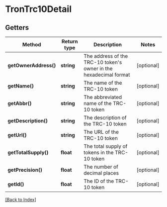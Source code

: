 # TronTrc10Detail

## Getters

Method | Return type | Description | Notes
------------ | ------------- | ------------- | -------------
**getOwnerAddress()** | **string** | The address of the TRC-10 token's owner in the hexadecimal format | [optional]
**getName()** | **string** | The name of the TRC-10 token | [optional]
**getAbbr()** | **string** | The abbreviated name of the TRC-10 token | [optional]
**getDescription()** | **string** | The description of the TRC-10 token | [optional]
**getUrl()** | **string** | The URL of the TRC-10 token | [optional]
**getTotalSupply()** | **float** | The total supply of tokens in the TRC-10 token | [optional]
**getPrecision()** | **float** | The number of decimal places | [optional]
**getId()** | **float** | The ID of the TRC-10 token | [optional]

[[Back to Index]](../index.md)
